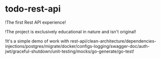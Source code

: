# todo-rest-api
!The first Rest API experience!

!The project is exclusively educational in nature and isn't original!

!It's a simple demo of work with rest-api/clean-architecture/dependencies-injections/postgres/migrate/docker/configs-logging/swagger-doc/auth-jwt/graceful-shutdown/unit-testing/mocks/go-generate/go-test!
